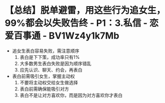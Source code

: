 # 【总结】脱单避雷，用这些行为追女生，99%都会以失败告终 - P1：3.私信 - 恋爱百事通 - BV1Wz4y1k7Mb

-   追女生表白容易失败，需注意顺序
    1.  表白是下下策，成功率只有1%
    2.  大多数男生表白失败是因为顺序错乱
    3.  应先认识、聊天、约会，再表白
-   表白前需吸引女生，掌握主动权
    1.  不要将主动权交给女生做选择
    2.  表白前需确保能吸引对方
    3.  表白不是让对方喜欢你，而是因为对方喜欢你才表白